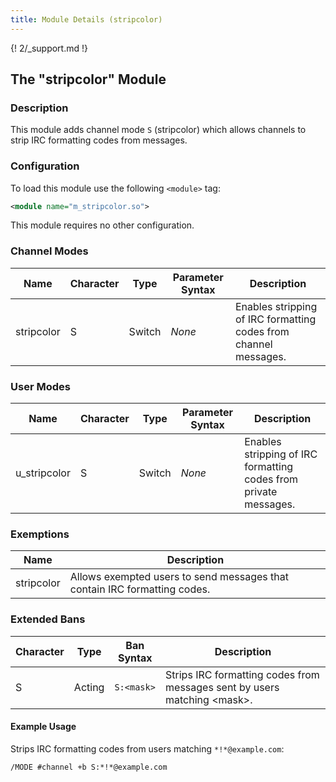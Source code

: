 ```yaml
---
title: Module Details (stripcolor)
---
```


{! 2/_support.md !}

## The "stripcolor" Module

### Description

This module adds channel mode `S` (stripcolor) which allows channels to strip IRC formatting codes from messages.

### Configuration

To load this module use the following `<module>` tag:

```xml
<module name="m_stripcolor.so">
```

This module requires no other configuration.

### Channel Modes

Name       | Character | Type   | Parameter Syntax | Description
---------- | --------- | ------ | ---------------- | -----------
stripcolor | S         | Switch | *None*           | Enables stripping of IRC formatting codes from channel messages.

### User Modes

Name         | Character | Type   | Parameter Syntax | Description
------------ | --------- | ------ | ---------------- | -----------
u_stripcolor | S         | Switch | *None*           | Enables stripping of IRC formatting codes from private messages.

### Exemptions

Name       | Description
---------- | -----------
stripcolor | Allows exempted users to send messages that contain IRC formatting codes.

### Extended Bans

Character | Type   | Ban Syntax | Description
--------- | ------ | ---------- | -----------
S         | Acting | `S:<mask>` | Strips IRC formatting codes from messages sent by users matching &lt;mask&gt;.

#### Example Usage

Strips IRC formatting codes from users matching `*!*@example.com`:

```plaintext
/MODE #channel +b S:*!*@example.com
```
